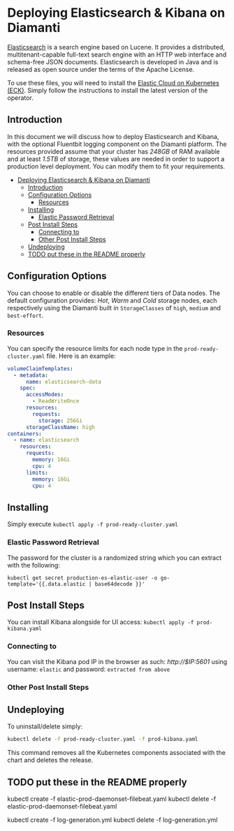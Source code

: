 # Deploying Elasticsearch & Kibana on Diamanti

[Elasticsearch](https://www.elastic.co/) is a search engine based on Lucene. It provides a distributed, multitenant-capable full-text search engine with an HTTP web interface and schema-free JSON documents. Elasticsearch is developed in Java and is released as open source under the terms of the Apache License.

To use these files, you will need to install the [Elastic Cloud on Kubernetes (ECK)](https://www.elastic.co/guide/en/cloud-on-k8s/current/k8s-quickstart.html). Simply follow the instructions to install the latest version of the operator.

## Introduction

In this document we will discuss how to deploy Elasticsearch and Kibana, with the optional Fluentbit logging component on the Diamanti platform. The resources provided assume that your cluster has _248GB_ of RAM available and at least _1.5TB_ of storage, these values are needed in order to support a production level deployment. You can modify them to fit your requirements.

<!-- TOC -->

- [Deploying Elasticsearch & Kibana on Diamanti](#deploying-elasticsearch--kibana-on-diamanti)
  - [Introduction](#introduction)
  - [Configuration Options](#configuration-options)
    - [Resources](#resources)
  - [Installing](#installing)
    - [Elastic Password Retrieval](#elastic-password-retrieval)
  - [Post Install Steps](#post-install-steps)
    - [Connecting to](#connecting-to)
    - [Other Post Install Steps](#other-post-install-steps)
  - [Undeploying](#undeploying)
  - [TODO put these in the README properly](#todo-put-these-in-the-readme-properly)

<!-- /TOC -->

## Configuration Options

You can choose to enable or disable the different tiers of Data nodes. The default configuration provides: *Hot*, *Warm* and *Cold* storage nodes, each respectively using the Diamanti built in `StorageClasses` of `high`, `medium` and `best-effort`.

<!-- Other H3 Configuration Items are added in here. These can describe the above values as needed. Some examples given. -->

### Resources

You can specify the resource limits for each node type in the `prod-ready-cluster.yaml` file. Here is an example:

```yaml
volumeClaimTemplates:
  - metadata:
      name: elasticsearch-data
    spec:
      accessModes:
        - ReadWriteOnce
      resources:
        requests:
          storage: 256Gi
      storageClassName: high
containers:
  - name: elasticsearch
    resources:
      requests:
        memory: 16Gi
        cpu: 4
      limits:
        memory: 16Gi
        cpu: 4
```

## Installing

Simply execute `kubectl apply -f prod-ready-cluster.yaml`

### Elastic Password Retrieval

The password for the cluster is a randomized string which you can extract with the following:

```console
kubectl get secret production-es-elastic-user -o go-template='{{.data.elastic | base64decode }}'
```

## Post Install Steps

You can install Kibana alongside for UI access: `kubectl apply -f prod-kibana.yaml`

### Connecting to

You can visit the Kibana pod IP in the browser as such: _http://$IP:5601_ using username: `elastic` and password: `extracted from above`

### Other Post Install Steps

## Undeploying

To uninstall/delete simply:

```bash
kubectl delete -f prod-ready-cluster.yaml -f prod-kibana.yaml
```

This command removes all the Kubernetes components associated with the chart and deletes the release.

## TODO put these in the README properly

kubectl create -f elastic-prod-daemonset-filebeat.yaml
kubectl delete -f elastic-prod-daemonset-filebeat.yaml

kubectl create -f log-generation.yml
kubectl delete -f log-generation.yml
